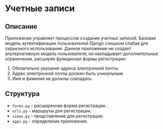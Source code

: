 # Учетные записи

## Описание

Приложение управляет процессом создания учетных записей. Базовая модель аутентификации пользователей Django слишком слабая для серьезного использования. Данное приложение не создает альтернативную модель пользователя, но накладывает дополнительные ограничения, расширяя функционал формы регистрации:
1. Обязательно указание адреса электронной почты.
2. Адрес электронной почты должен быть уникальным.
3. Имя и фамилия не должны совпадать.

## Структура

* `forms.py` - расширенная форма регистрации.
* `urls.py` -  маршруты для регистрации.
* `views.py` - представление для регистрации.
* `apps.py` - определение приложения.